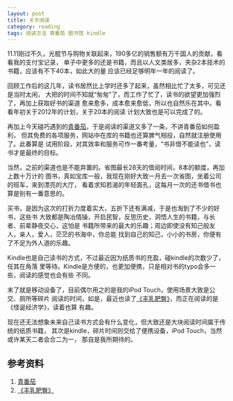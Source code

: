 ```yaml
---
layout: post
title: 关于阅读
category: reading
tags: 阅读方法 青番茄 图书馆 kindle
---
```


11.11刚过不久，光棍节与购物关联起来，190多亿的销售额有万千国人的贡献，看看我的支付宝记录，
单子中更多的还是书籍，而且以人文类居多，夹杂2本技术的书籍，应该有不下40本，如此大的量
应该已经足够明年一年的阅读了。

回顾工作后的这几年，读书居然比上学时还多了起来，虽然相比忙了太多，可见还是当时太闲，
大把的时间不知就“匆匆”了，而工作了忙了，读书的欲望更加强烈了，再加上获取好书的渠道
愈来愈多，成本愈来愈低，所以也自然乐在其中。看看年初关于2012年的计划，关于20本的阅读
计划大致也是可以完成了的。

再加上今天碰巧遇到的[青番茄][青番茄]，于是阅读的渠道又多了一条，不讲青番茄如何盈利，
但其免费的各项服务，网站中在库的书籍也还算脾气相投，自然就注册使用了。此番算是
试用阶段，对其效率和服务可作一番考量，“书非借不能读也”，读书才是最终的目标。

当然，之前的渠道也是不能弃置的。省图最长28天的借阅时间，8本的额度，再加上数十万计的
图书，真如宝库一般，我现在刚好大致一月去一次省图，坐着公司的班车，来到漂亮的大厅，
看着求知若渴的年轻面孔，这每月一次的还书借书也算是别有一番意思的。

买书，是因为这次的打折力度着实大，五折下还有满减，于是也淘到了不少的好书，这些书
大致都是陶冶情操，开启民智，反思历史，洞悟人生的书籍，与长者、前辈静夜交心，这怕是
书籍所带来的最大的乐趣；周边即使没有知己般友人，亲人，爱人，茫茫的书海中，你总能
找到自己的知己，小小的书房，你便有了不足为外人道的乐趣。

Kindle也是自己读书的方式，不过最近因为纸质书的充盈，碰kindle的次数少了，任其在角落
里等待。Kindle是方便的，也更加便携，只是相对书的typo会多一些，阅读的感觉也会有些
不同。

末了就是移动设备了，目前偶尔用之的是我的iPod Touch，使用场景大致是公交、厕所等碎片
阅读的时间，如是，最近也读了[《丰乳肥臀》][《丰乳肥臀》]，而正在阅读的是《怪诞经济学》，读着也算
有趣。

现在还无法想象未来自己读书方式会有什么变化，但大致还是大块阅读时间属于传统的纸质书籍，
其次是kindle，碎片时间则交给了便携设备，iPod Touch，当然或许某天二者会合二为一，
那自是我所期待的。




## 参考资料
1. [青番茄][青番茄]
2. [《丰乳肥臀》][《丰乳肥臀》]


[青番茄]:http://www.qingfanqie.com/
[《丰乳肥臀》]:http://towerjoo.github.com/blog/2012/11/01/moyan-fengrufeitun

